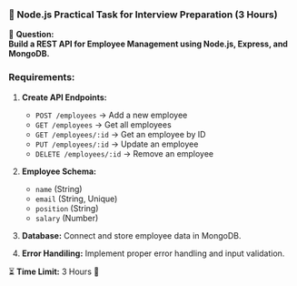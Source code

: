 ### **🚀 Node.js Practical Task for Interview Preparation (3 Hours)**  

📌 **Question:**  
**Build a REST API for Employee Management using Node.js, Express, and MongoDB.**  

### **Requirements:**  
1. **Create API Endpoints:**  
   - `POST /employees` → Add a new employee  
   - `GET /employees` → Get all employees  
   - `GET /employees/:id` → Get an employee by ID  
   - `PUT /employees/:id` → Update an employee  
   - `DELETE /employees/:id` → Remove an employee  

2. **Employee Schema:**  
   - `name` (String)  
   - `email` (String, Unique)  
   - `position` (String)  
   - `salary` (Number)  

3. **Database:** Connect and store employee data in MongoDB.  

4. **Error Handiling:** Implement proper error handling and input validation.  

⏳ **Time Limit:** 3 Hours 🚀
